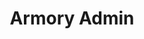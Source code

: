 ---
title: "Armory Admin"
description: Administer an Armory instance in your environment
weight: 3
---
